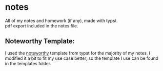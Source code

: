 # notes
All of my notes and homework (if any), made with typst.  
pdf export included in the notes file.

## Noteworthy Template:
I used the [noteworthy](https://typst.app/universe/package/noteworthy) template from typst for the majority of my notes. I modified it a bit to fit my use case better, so the template I use can be found in the templates folder.
